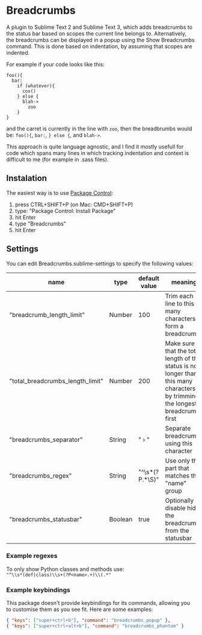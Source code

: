 # Breadcrumbs
A plugin to Sublime Text 2 and Sublime Text 3, which adds breadcrumbs to the status bar based on scopes the current line belongs to. Alternatively, the breadcrumbs can be displayed in a popup using the Show Breadcrumbs command.
This is done based on indentation, by assuming that scopes are indented.

For example if your code looks like this:
```
foo(){
  bar:
    if (whatever){
      cox()
    } else {
      blah->
        zoo
    }
}
```
and the carret is currently in the line with `zoo`, then the breadbrumbs would be:
`foo(){`, `bar:`, `} else {`, and `blah->`.

This approach is quite language agnostic, and I find it mostly usefull for code which spans many lines in which tracking indentation and context is difficult to me (for example in .sass files).

## Instalation

The easiest way is to use [Package Control](https://packagecontrol.io/):

1. press CTRL+SHIFT+P (on Mac: CMD+SHIFT+P)
2. type: "Package Control: Install Package"
3. hit Enter
4. type "Breadcrumbs"
5. hit Enter

## Settings

You can edit Breadcrumbs.sublime-settings to specify the following values:

| name | type | default value | meaning |
|------|------|---------|---------|
|"breadcrumb_length_limit" | Number | 100 | Trim each line to this many characters to form a breadcrumb |
| "total_breadcrumbs_length_limit" | Number | 200 | Make sure that the total length of the status is no longer than this many characters, by trimming the longest breadcrumbs first |
| "breadcrumbs_separator" | String | " › " | Separate breadcrumbs using this character |
| "breadcrumbs_regex" | String | "^\\s*(?P<name>.*\\S)" | Use only the part that matches the "name" group |
| "breadcrumbs_statusbar" | Boolean | true | Optionally disable hide the breadcrumbs from the statusbar |

### Example regexes

To only show Python classes and methods use:  
`"^\\s*(def|class)\\s+(?P<name>.+)\\(.*"`

### Example keybindings

This package doesn't provide keybindings for its commands, allowing you to customise them as you see fit. Here are some examples:

```json
{ "keys": ["super+ctrl+b"], "command": "breadcrumbs_popup" },
{ "keys": ["super+ctrl+alt+b"], "command": "breadcrumbs_phantom" }
```
